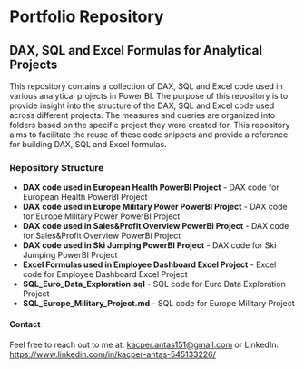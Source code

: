 # Portfolio Repository

## DAX, SQL and Excel Formulas for Analytical Projects

This repository contains a collection of DAX, SQL and Excel code used in various analytical projects in Power BI. The purpose of this repository is to provide insight into the structure of the DAX, SQL and Excel code used across different projects. 
The measures and queries are organized into folders based on the specific project they were created for. This repository aims to facilitate the reuse of these code snippets and provide a reference for building DAX, SQL and Excel formulas.

### Repository Structure
- **DAX code used in European Health PowerBI Project** - DAX code for European Health PowerBI Project
- **DAX code used in Europe Military Power PowerBI Project** - DAX code for Europe Military Power PowerBI Project
- **DAX code used in Sales&Profit Overview PowerBi Project** - DAX code for Sales&Profit Overview PowerBi Project
- **DAX code used in Ski Jumping PowerBI Project** - DAX code for Ski Jumping PowerBI Project
- **Excel Formulas used in Employee Dashboard Excel Project** - Excel code for Employee Dashboard Excel Project
- **SQL_Euro_Data_Exploration.sql** - SQL code for Euro Data Exploration Project
- **SQL_Europe_Military_Project.md** - SQL code for Europe Military Project


#### Contact
Feel free to reach out to me at: kacper.antas151@gmail.com or LinkedIn: https://www.linkedin.com/in/kacper-antas-545133226/
